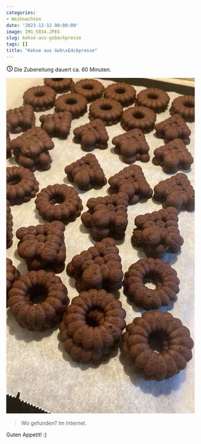 ```yaml
---
categories:
- Weihnachten
date: '2023-12-12 00:00:00'
image: IMG_5834.JPEG
slug: kekse-aus-gebackpresse
tags: []
title: "Kekse aus Geb\xE4ckpresse"
---
```



<svg xmlns="http://www.w3.org/2000/svg" class="icon icon-tabler icon-tabler-clock" width="17" height="17" viewBox="0 0 22 22" stroke-width="2" stroke="currentColor" fill="none" stroke-linecap="round" stroke-linejoin="round">
  <path stroke="none" d="M0 0h24v24H0z"></path>
  <circle cx="12" cy="12" r="9"></circle>
  <polyline points="12 7 12 12 15 15"></polyline>
</svg> Die Zubereitung dauert ca. 60 Minuten.

![Foto 1](20ca50ad-4b73-41cd-891e-5e18f1eb8fd9.JPG)

> Wo gefunden? Im Internet.

Guten Appetit! :)
